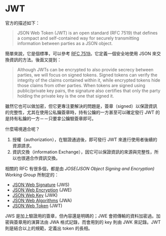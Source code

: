 # JWT

官方的描述如下：

> JSON Web Token (JWT) is an open standard (RFC 7519) that defines a compact and self-contained way for securely transmitting information between parties as a JSON object.

簡單來說，它是個標準，可以參考 [RFC 7519][JSON Web Token]。它定義一個安全地使用 JSON 來交換資訊的方法。後面又提到：

> Although JWTs can be encrypted to also provide secrecy between parties, we will focus on signed tokens. Signed tokens can verify the integrity of the claims contained within it, while encrypted tokens hide those claims from other parties. When tokens are signed using public/private key pairs, the signature also certifies that only the party holding the private key is the one that signed it.

雖然它也可以做加密，但它更專注要解決的問題是，簽章（signed）以保證資訊的完整性，尤其在使用公私鑰簽章時，持有公鑰的一方甚至可以確定發行 JWT 的是持有私鑰的一方－－只要拿公鑰驗簽章即可。

什麼場境適合呢？

1. 授權（authorization），在驗證通過後，即可發行 JWT 來進行使用者後續的資源請求。
2. 資訊交換（information Exchange），因它可以保證資訊的來源與完整性，所以也很適合作資訊交換。

相關的 RFC 有很多個，都是由 *JOSE(JSON Object Signing and Encryption) Working Group* 所制定的：

* [JSON Web Signature][] (JWS)
* [JSON Web Encryption][] (JWE)
* [JSON Web Key][] (JWK)
* [JSON Web Algorithms][] (JWA)
* [JSON Web Token][] (JWT)

JWS 是加上驗證用的簽章，但內容還是明碼的；JWE 會把傳輸的資料加密過。加密與簽章用的演算法由 JWA 格式記錄，而會用到的 key 則由 JWK 來記錄。JWT 則是結合以上的規範，定義出 token 的長相。

[JSON Web Signature]: https://tools.ietf.org/html/rfc7515
[JSON Web Encryption]: https://tools.ietf.org/html/rfc7516
[JSON Web Key]: https://tools.ietf.org/html/rfc7517
[JSON Web Algorithms]: https://tools.ietf.org/html/rfc7518
[JSON Web Token]: https://tools.ietf.org/html/rfc7519
